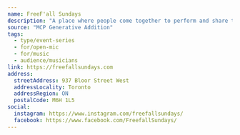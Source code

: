 ```yaml
---
name: FreeF'all Sundays
description: "A place where people come together to perform and share their love of music, network and connect. The FreeF'all community has grown over the years and attracts performers of all styles from all over the world."
source: "MCP Generative Addition"
tags:
  - type/event-series
  - for/open-mic
  - for/music
  - audience/musicians
link: https://freefallsundays.com
address:
  streetAddress: 937 Bloor Street West
  addressLocality: Toronto
  addressRegion: ON
  postalCode: M6H 1L5
social:
  instagram: https://www.instagram.com/freefallsundays/
  facebook: https://www.facebook.com/FreefallSundays/
---
```

